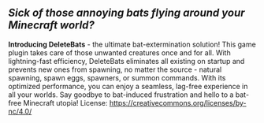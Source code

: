 ## _Sick of those annoying bats flying around your Minecraft world?_

**Introducing DeleteBats** - the ultimate bat-extermination solution!
This game plugin takes care of those unwanted creatures once and for all.
With lightning-fast efficiency, DeleteBats eliminates all existing on startup and prevents new ones from spawning, no matter the source - natural spawning, spawn eggs, spawners, or summon commands.
With its optimized performance, you can enjoy a seamless, lag-free experience in all your worlds.
Say goodbye to bat-induced frustration and hello to a bat-free Minecraft utopia!
License: https://creativecommons.org/licenses/by-nc/4.0/
